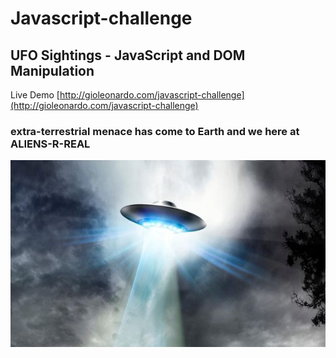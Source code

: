 # Javascript-challenge

## UFO Sightings - JavaScript and DOM Manipulation

Live Demo [http://gioleonardo.com/javascript-challenge](http://gioleonardo.com/javascript-challenge)

### extra-terrestrial menace has come to Earth and we here at ALIENS-R-REAL
![JPG](/static/images/ufo-2589983.jpg)
